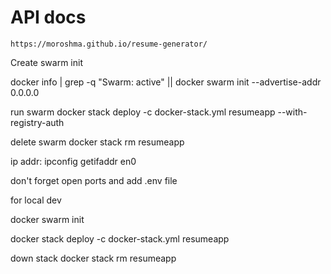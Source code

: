# API docs

    https://moroshma.github.io/resume-generator/

Create swarm init

docker info | grep -q "Swarm: active" || docker swarm init --advertise-addr 0.0.0.0

run swarm
docker stack deploy -c docker-stack.yml resumeapp --with-registry-auth

delete swarm
docker stack rm resumeapp

ip addr:
ipconfig getifaddr en0

don't forget open ports and add .env file


for local dev

docker swarm init

docker stack deploy -c docker-stack.yml resumeapp

down stack
docker stack rm resumeapp



